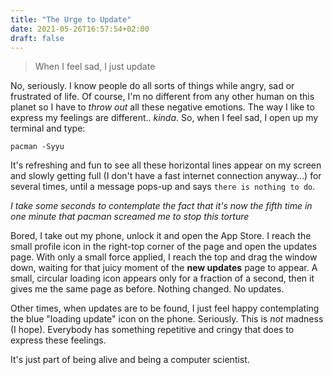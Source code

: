 ```yaml
---
title: "The Urge to Update"
date: 2021-05-26T16:57:54+02:00
draft: false
---
```


> When I feel sad, I just update

No, seriously. I know people do all sorts of things while angry, sad or frustrated of life.
Of course, I'm no different from any other human on this planet so I have to *throw out* all these negative emotions.
The way I like to express my feelings are different.. *kinda*. So, when I feel sad, I open up my terminal and type:

```
pacman -Syyu
```

It's refreshing and fun to see all these horizontal lines appear on my screen and slowly getting full (I don't have a
fast internet connection anyway...) for several times, until a message pops-up and says `there is nothing to do`.

*I take some seconds to contemplate the fact that it's now the fifth time in one minute that 
pacman screamed me to stop this torture*

Bored, I take out my phone, unlock it and open the App Store. I reach the small profile icon in the right-top corner
of the page and open the updates page. With only a small force applied, I reach the top and drag the window down,
waiting for that juicy moment of the **new updates** page to appear. A small, circular loading icon appears only for
a fraction of a second, then it gives me the same page as before. Nothing changed. No updates.

Other times, when updates are to be found, I just feel happy contemplating the blue "loading update" icon on the phone.
Seriously. This is *not* madness (I hope). Everybody has something repetitive and cringy that does to express these feelings.

It's just part of being alive and being a computer scientist.
